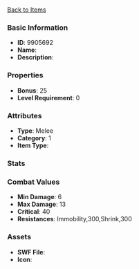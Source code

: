 # 



[Back to Items](../items.md)

### Basic Information

- **ID**: 9905692
- **Name**: 
- **Description**: 

### Properties

- **Bonus**: 25
- **Level Requirement**: 0

### Attributes

- **Type**: Melee
- **Category**: 1
- **Item Type**: 

### Stats


### Combat Values

- **Min Damage**: 6
- **Max Damage**: 13
- **Critical**: 40
- **Resistances**: Immobility,300,Shrink,300

### Assets

- **SWF File**: 
- **Icon**: 

